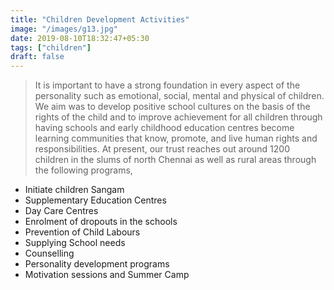 ```yaml
---
title: "Children Development Activities"
image: "/images/g13.jpg"
date: 2019-08-10T18:32:47+05:30
tags: ["children"]
draft: false
---
```


> It is important to have a strong foundation in every aspect of the personality such as emotional, social, mental and physical of children. We aim was to develop positive school cultures on the basis of the rights of the child and to improve achievement for all children through having schools and early childhood education centres become learning communities that know, promote, and live human rights and responsibilities. At present, our trust reaches out around 1200 children in the slums of north Chennai as well as rural areas through the following programs,
 
 - Initiate children Sangam
 - Supplementary Education Centres
 - Day Care Centres
 - Enrolment of dropouts in the schools
 - Prevention of Child Labours
 - Supplying School needs
 - Counselling
 - Personality development programs
 - Motivation sessions and Summer Camp

